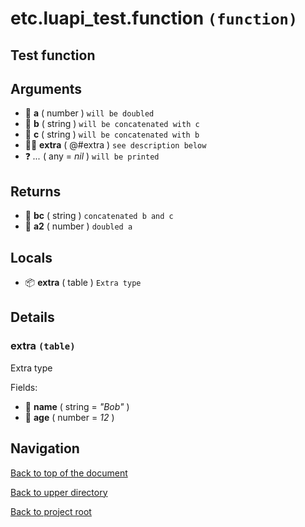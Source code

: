 # etc.luapi_test.function `(function)`

## Test function

## Arguments

- 🧮 **a** ( number )
	`will be doubled`
- 📝 **b** ( string )
	`will be concatenated with c`
- 📝 **c** ( string )
	`will be concatenated with b`
- 👨‍👦 **extra** ( @#extra )
	`see description below`
- ❓ _..._ ( any = *nil* )
	`will be printed`

## Returns

- 📝 **bc** ( string )
	`concatenated b and c`
- 🧮 **a2** ( number )
	`doubled a`

## Locals

- 📦 **extra** ( table )
	`Extra type`

## Details

### extra `(table)`

Extra type

Fields:

- 📝 **name** ( string = *"Bob"* )
- 🧮 **age** ( number = *12* )

## Navigation

[Back to top of the document](#etcluapi_testfunction-function)

[Back to upper directory](..)

[Back to project root](/../..)
